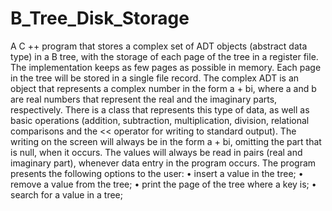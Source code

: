 # B_Tree_Disk_Storage

A C ++ program that stores a complex set of ADT objects (abstract data type) in a B tree, with the storage of each page of the tree in a register file. The implementation keeps as few pages as possible in memory. Each page in the tree will be stored in a single file record. The complex ADT is an object that represents a complex number in the form a + bi, where a and b are real numbers that represent the real and the imaginary parts, respectively. There is a class that represents this type of data, as well as basic operations (addition, subtraction, multiplication, division, relational comparisons and the << operator for writing to standard output). The writing on the screen will always be in the form a + bi, omitting the part that is null, when it occurs. The values ​​will always be read in pairs (real and imaginary part), whenever data entry in the program occurs.
The program presents the following options to the user:
• insert a value in the tree;
• remove a value from the tree;
• print the page of the tree where a key is;
• search for a value in a tree;